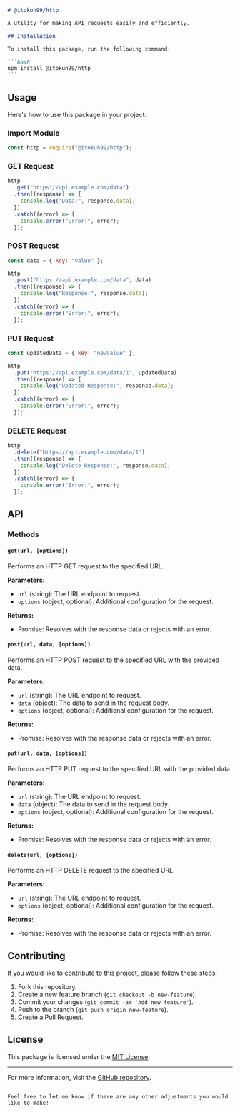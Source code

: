 ````markdown
# @itokun99/http

A utility for making API requests easily and efficiently.

## Installation

To install this package, run the following command:

```bash
npm install @itokun99/http
```
````

## Usage

Here's how to use this package in your project.

### Import Module

```javascript
const http = require("@itokun99/http");
```

### GET Request

```javascript
http
  .get("https://api.example.com/data")
  .then((response) => {
    console.log("Data:", response.data);
  })
  .catch((error) => {
    console.error("Error:", error);
  });
```

### POST Request

```javascript
const data = { key: "value" };

http
  .post("https://api.example.com/data", data)
  .then((response) => {
    console.log("Response:", response.data);
  })
  .catch((error) => {
    console.error("Error:", error);
  });
```

### PUT Request

```javascript
const updatedData = { key: "newValue" };

http
  .put("https://api.example.com/data/1", updatedData)
  .then((response) => {
    console.log("Updated Response:", response.data);
  })
  .catch((error) => {
    console.error("Error:", error);
  });
```

### DELETE Request

```javascript
http
  .delete("https://api.example.com/data/1")
  .then((response) => {
    console.log("Delete Response:", response.data);
  })
  .catch((error) => {
    console.error("Error:", error);
  });
```

## API

### Methods

#### `get(url, [options])`

Performs an HTTP GET request to the specified URL.

**Parameters:**

- `url` (string): The URL endpoint to request.
- `options` (object, optional): Additional configuration for the request.

**Returns:**

- Promise: Resolves with the response data or rejects with an error.

#### `post(url, data, [options])`

Performs an HTTP POST request to the specified URL with the provided data.

**Parameters:**

- `url` (string): The URL endpoint to request.
- `data` (object): The data to send in the request body.
- `options` (object, optional): Additional configuration for the request.

**Returns:**

- Promise: Resolves with the response data or rejects with an error.

#### `put(url, data, [options])`

Performs an HTTP PUT request to the specified URL with the provided data.

**Parameters:**

- `url` (string): The URL endpoint to request.
- `data` (object): The data to send in the request body.
- `options` (object, optional): Additional configuration for the request.

**Returns:**

- Promise: Resolves with the response data or rejects with an error.

#### `delete(url, [options])`

Performs an HTTP DELETE request to the specified URL.

**Parameters:**

- `url` (string): The URL endpoint to request.
- `options` (object, optional): Additional configuration for the request.

**Returns:**

- Promise: Resolves with the response data or rejects with an error.

## Contributing

If you would like to contribute to this project, please follow these steps:

1. Fork this repository.
2. Create a new feature branch (`git checkout -b new-feature`).
3. Commit your changes (`git commit -am 'Add new feature'`).
4. Push to the branch (`git push origin new-feature`).
5. Create a Pull Request.

## License

This package is licensed under the [MIT License](LICENSE).

---

For more information, visit the [GitHub repository](https://github.com/itokun99/http).

```

Feel free to let me know if there are any other adjustments you would like to make!
```
